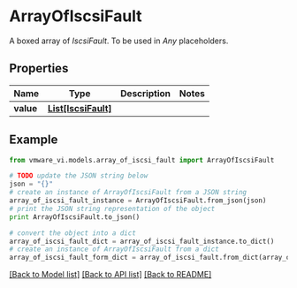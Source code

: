 # ArrayOfIscsiFault

A boxed array of *IscsiFault*. To be used in *Any* placeholders. 

## Properties
Name | Type | Description | Notes
------------ | ------------- | ------------- | -------------
**value** | [**List[IscsiFault]**](IscsiFault.md) |  | 

## Example

```python
from vmware_vi.models.array_of_iscsi_fault import ArrayOfIscsiFault

# TODO update the JSON string below
json = "{}"
# create an instance of ArrayOfIscsiFault from a JSON string
array_of_iscsi_fault_instance = ArrayOfIscsiFault.from_json(json)
# print the JSON string representation of the object
print ArrayOfIscsiFault.to_json()

# convert the object into a dict
array_of_iscsi_fault_dict = array_of_iscsi_fault_instance.to_dict()
# create an instance of ArrayOfIscsiFault from a dict
array_of_iscsi_fault_form_dict = array_of_iscsi_fault.from_dict(array_of_iscsi_fault_dict)
```
[[Back to Model list]](../README.md#documentation-for-models) [[Back to API list]](../README.md#documentation-for-api-endpoints) [[Back to README]](../README.md)


